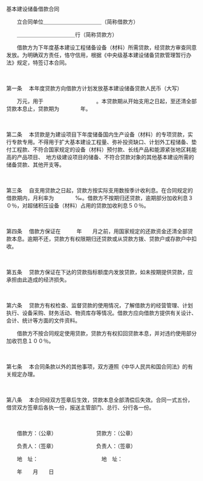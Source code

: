 



基本建设储备借款合同



 

　　立合同单位＿＿＿＿＿＿＿＿＿＿＿（简称借款方）

　　＿＿＿＿＿＿＿＿＿＿＿行（简称贷款方）

　　借款方为下年度基本建设工程储备设备（材料）所需贷款，经贷款方审查同意发放。为明确双方责任，恪守信用，根据《中央级基本建设储备贷款管理暂行办法》规定，特签订本合同。

　　

第一条
　本年度贷款方向借款方计划发放基本建设储备贷款人民币（大写）　　　　

　　万元，用于　　　　　　　　　　。本贷款期从开始支用之日起，至还清全部贷款本息止，贷款期为　　　　年。

　　

第二条
　本贷款是为建设项目下年度储备国内生产设备（材料）的专项贷款，实行专款专用。不得用于扩大基本建设工程量、弥补投资缺口、计划外工程储备、垫付工程款、不符合国家规定的设备（材料）预付款、长线产品和能源紧张地区耗能高的产品项目、　地方级建设项目的储备、不符合贷款对象的其他基本建设所需的储备贷款、其他开支等。

　　

第三条
　自支用贷款之日起，贷款方按实际支用数按季计收利息。在合同规定的借款期内，月利率为　　　　‰。借款方不按期归还贷款，逾期部分加收利息３０％，对超储积压设备（材料）占用的贷款加收利息５０％。

　　

第四条
　借款方保证在　　　年　　月之前，用国家规定的还款资金还清全部贷款本息。逾期不还，贷款方有权限期归还贷款或从贷款方拨、贷款户或存款户中扣收。

　　

第五条
　贷款方保证在下达的贷款指标额度内发放贷款，如未按期提供贷款，应承担由此造成的经济损失。

　　

第六条
　贷款方有权检查、监督贷款的使用情况，了解借款方的经营管理、计划执行、设备采购、财务活动、物资库存等情况。借款方应向借款方提供有关设计、会计、统计等方面的文件资料。

　　借款方不按合同规定使用贷款，贷款方有权扣回贷款本息，并对违约使用部分加收罚息１００％。

　　

第七条
　本合同条款以外的其他事项，双方遵照《中华人民共和国合同法》的有关规定办理。

　　

第八条
　本合同经双方签章后生效，贷款本息全部清偿后失效。合同一式五份，借贷双方签章后各执一份，报送主管部门、总行、分行各一份。

　　

　　借款方：（公章）　　　　　　　　贷款方：（公章）

　　负责人：（签章）　　　　　　　　负责人：（签章）

　　地　址：　　　　　　　　　　　　地　址：　　　　　　　　　　　　　　　　　　　　　　　　　　　　

　　年　　月　　日